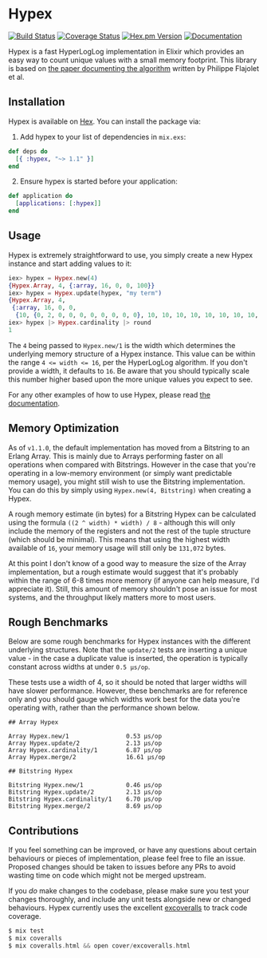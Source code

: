 # Hypex
[![Build Status](https://img.shields.io/travis/whitfin/hypex.svg)](https://travis-ci.org/whitfin/hypex) [![Coverage Status](https://img.shields.io/coveralls/whitfin/hypex.svg)](https://coveralls.io/github/whitfin/hypex) [![Hex.pm Version](https://img.shields.io/hexpm/v/hypex.svg)](https://hex.pm/packages/hypex) [![Documentation](https://img.shields.io/badge/docs-latest-yellowgreen.svg)](https://hexdocs.pm/hypex/)

Hypex is a fast HyperLogLog implementation in Elixir which provides an easy way to count unique values with a small memory footprint. This library is based on [the paper documenting the algorithm](http://algo.inria.fr/flajolet/Publications/FlFuGaMe07.pdf) written by Philippe Flajolet et al.

## Installation

Hypex is available on [Hex](https://hex.pm/). You can install the package via:

1. Add hypex to your list of dependencies in `mix.exs`:

```elixir
def deps do
  [{ :hypex, "~> 1.1" }]
end
```

2. Ensure hypex is started before your application:

```elixir
def application do
  [applications: [:hypex]]
end
```

## Usage

Hypex is extremely straightforward to use, you simply create a new Hypex instance and start adding values to it:

```elixir
iex> hypex = Hypex.new(4)
{Hypex.Array, 4, {:array, 16, 0, 0, 100}}
iex> hypex = Hypex.update(hypex, "my term")
{Hypex.Array, 4,
 {:array, 16, 0, 0,
  {10, {0, 2, 0, 0, 0, 0, 0, 0, 0, 0}, 10, 10, 10, 10, 10, 10, 10, 10, 10}}}
iex> hypex |> Hypex.cardinality |> round
1
```

The `4` being passed to `Hypex.new/1` is the width which determines the underlying memory structure of a Hypex instance. This value can be within the range `4 <= width <= 16`, per the HyperLogLog algorithm. If you don't provide a width, it defaults to `16`. Be aware that you should typically scale this number higher based upon the more unique values you expect to see.

For any other examples of how to use Hypex, please read [the documentation](https://hexdocs.pm/hypex/).

## Memory Optimization

As of `v1.1.0`, the default implementation has moved from a Bitstring to an Erlang Array. This is mainly due to Arrays performing faster on all operations when compared with Bitstrings. However in the case that you're operating in a low-memory environment (or simply want predictable memory usage), you might still wish to use the Bitstring implementation. You can do this by simply using `Hypex.new(4, Bitstring)` when creating a Hypex.

A rough memory estimate (in bytes) for a Bitstring Hypex can be calculated using the formula `((2 ^ width) * width) / 8` - although this will only include the memory of the registers and not the rest of the tuple structure (which should be minimal). This means that using the highest width available of `16`, your memory usage will still only be `131,072` bytes.

At this point I don't know of a good way to measure the size of the Array implementation, but a rough estimate would suggest that it's probably within the range of 6-8 times more memory (if anyone can help measure, I'd appreciate it). Still, this amount of memory shouldn't pose an issue for most systems, and the throughput likely matters more to most users.

## Rough Benchmarks

Below are some rough benchmarks for Hypex instances with the different underlying structures. Note that the `update/2` tests are inserting a unique value - in the case a duplicate value is inserted, the operation is typically constant across widths at under `0.5 µs/op`.

These tests use a width of 4, so it should be noted that larger widths will have slower performance. However, these benchmarks are for reference only and you should gauge which widths work best for the data you're operating with, rather than the performance shown below.

```
## Array Hypex

Array Hypex.new/1                0.53 µs/op
Array Hypex.update/2             2.13 µs/op
Array Hypex.cardinality/1        6.87 µs/op
Array Hypex.merge/2              16.61 µs/op

## Bitstring Hypex

Bitstring Hypex.new/1            0.46 µs/op
Bitstring Hypex.update/2         2.13 µs/op
Bitstring Hypex.cardinality/1    6.70 µs/op
Bitstring Hypex.merge/2          8.69 µs/op
```

## Contributions

If you feel something can be improved, or have any questions about certain behaviours or pieces of implementation, please feel free to file an issue. Proposed changes should be taken to issues before any PRs to avoid wasting time on code which might not be merged upstream.

If you *do* make changes to the codebase, please make sure you test your changes thoroughly, and include any unit tests alongside new or changed behaviours. Hypex currently uses the excellent [excoveralls](https://github.com/parroty/excoveralls) to track code coverage.

```elixir
$ mix test
$ mix coveralls
$ mix coveralls.html && open cover/excoveralls.html
